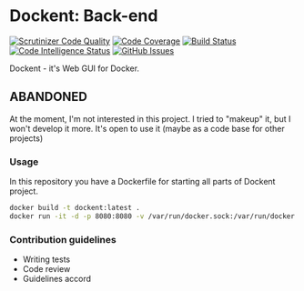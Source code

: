 # Dockent: Back-end

[![Scrutinizer Code Quality](https://scrutinizer-ci.com/g/dockent/backend/badges/quality-score.png?b=master)](https://scrutinizer-ci.com/g/dockent/backend/?branch=master)
[![Code Coverage](https://scrutinizer-ci.com/g/dockent/backend/badges/coverage.png?b=master)](https://scrutinizer-ci.com/g/dockent/backend/?branch=master)
[![Build Status](https://scrutinizer-ci.com/g/dockent/backend/badges/build.png?b=master)](https://scrutinizer-ci.com/g/dockent/backend/build-status/master)
[![Code Intelligence Status](https://scrutinizer-ci.com/g/dockent/backend/badges/code-intelligence.svg?b=master)](https://scrutinizer-ci.com/code-intelligence)
[![GitHub Issues](https://img.shields.io/github/issues-raw/ScaryDonetskiy/Phalcon-Migration-Runner.svg)]()

Dockent - it's Web GUI for Docker.

ABANDONED
---
At the moment, I'm not interested in this project. I tried to "makeup" it, but I won't develop it more. It's open to use it (maybe as a code base for other projects)

### Usage ###

In this repository you have a Dockerfile for starting all parts of Dockent project.

```bash
docker build -t dockent:latest .
docker run -it -d -p 8080:8080 -v /var/run/docker.sock:/var/run/docker.sock dockent:latest
```

### Contribution guidelines ###

* Writing tests
* Code review
* Guidelines accord
